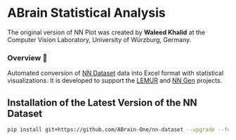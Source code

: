 # ABrain Statistical Analysis

The original version of NN Plot was created by <strong>Waleed Khalid</strong> at the Computer Vision Laboratory, University of Würzburg, Germany.

<h3>Overview 📖</h3>

<p>Automated conversion of <a href="https://github.com/ABrain-One/nn-dataset" target="_blank" rel="noopener noreferrer">NN Dataset</a> data into Excel format with statistical visualizations. It is developed to support the <a href="https://github.com/ABrain-One/nn-dataset">LEMUR</a> and <a href="https://github.com/ABrain-One/nn-gen">NN Gen</a> projects.</p>


## Installation of the Latest Version of the NN Dataset

```bash
pip install git+https://github.com/ABrain-One/nn-dataset --upgrade --force --extra-index-url https://download.pytorch.org/whl/cu124
```

